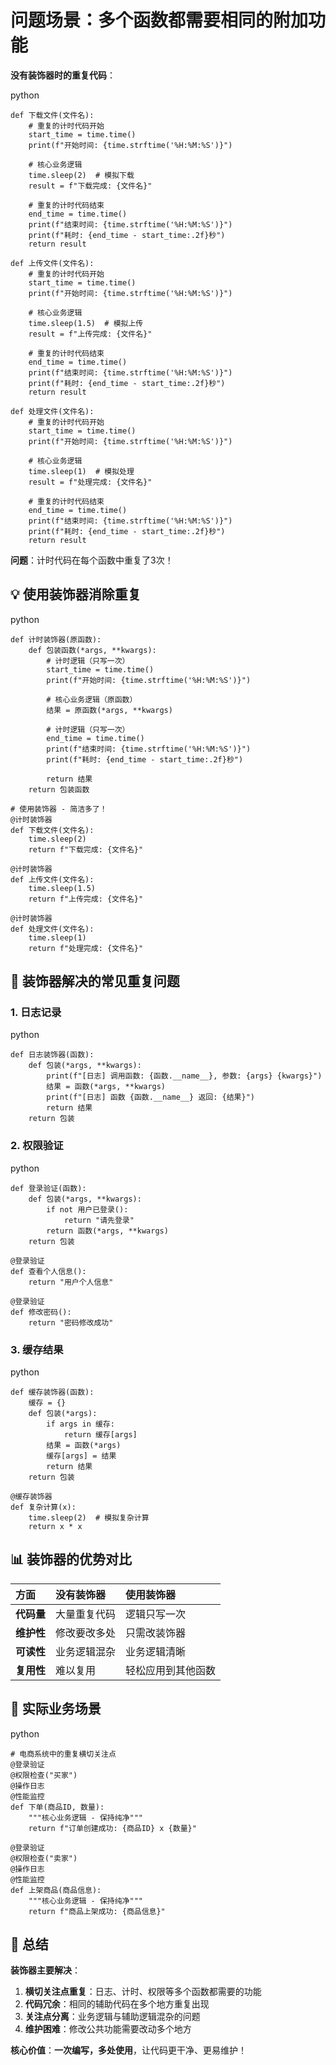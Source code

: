 # 问题场景：多个函数都需要相同的附加功能

**没有装饰器时的重复代码**：

python

```
def 下载文件(文件名):
    # 重复的计时代码开始
    start_time = time.time()
    print(f"开始时间: {time.strftime('%H:%M:%S')}")
    
    # 核心业务逻辑
    time.sleep(2)  # 模拟下载
    result = f"下载完成: {文件名}"
    
    # 重复的计时代码结束
    end_time = time.time()
    print(f"结束时间: {time.strftime('%H:%M:%S')}")
    print(f"耗时: {end_time - start_time:.2f}秒")
    return result

def 上传文件(文件名):
    # 重复的计时代码开始
    start_time = time.time()
    print(f"开始时间: {time.strftime('%H:%M:%S')}")
    
    # 核心业务逻辑
    time.sleep(1.5)  # 模拟上传
    result = f"上传完成: {文件名}"
    
    # 重复的计时代码结束
    end_time = time.time()
    print(f"结束时间: {time.strftime('%H:%M:%S')}")
    print(f"耗时: {end_time - start_time:.2f}秒")
    return result

def 处理文件(文件名):
    # 重复的计时代码开始
    start_time = time.time()
    print(f"开始时间: {time.strftime('%H:%M:%S')}")
    
    # 核心业务逻辑
    time.sleep(1)  # 模拟处理
    result = f"处理完成: {文件名}"
    
    # 重复的计时代码结束
    end_time = time.time()
    print(f"结束时间: {time.strftime('%H:%M:%S')}")
    print(f"耗时: {end_time - start_time:.2f}秒")
    return result
```



**问题**：计时代码在每个函数中重复了3次！

## 💡 使用装饰器消除重复

python

```
def 计时装饰器(原函数):
    def 包装函数(*args, **kwargs):
        # 计时逻辑（只写一次）
        start_time = time.time()
        print(f"开始时间: {time.strftime('%H:%M:%S')}")
        
        # 核心业务逻辑（原函数）
        结果 = 原函数(*args, **kwargs)
        
        # 计时逻辑（只写一次）
        end_time = time.time()
        print(f"结束时间: {time.strftime('%H:%M:%S')}")
        print(f"耗时: {end_time - start_time:.2f}秒")
        
        return 结果
    return 包装函数

# 使用装饰器 - 简洁多了！
@计时装饰器
def 下载文件(文件名):
    time.sleep(2)
    return f"下载完成: {文件名}"

@计时装饰器
def 上传文件(文件名):
    time.sleep(1.5)
    return f"上传完成: {文件名}"

@计时装饰器
def 处理文件(文件名):
    time.sleep(1)
    return f"处理完成: {文件名}"
```



## 🚀 装饰器解决的常见重复问题

### 1. 日志记录

python

```
def 日志装饰器(函数):
    def 包装(*args, **kwargs):
        print(f"[日志] 调用函数: {函数.__name__}, 参数: {args} {kwargs}")
        结果 = 函数(*args, **kwargs)
        print(f"[日志] 函数 {函数.__name__} 返回: {结果}")
        return 结果
    return 包装
```



### 2. 权限验证

python

```
def 登录验证(函数):
    def 包装(*args, **kwargs):
        if not 用户已登录():
            return "请先登录"
        return 函数(*args, **kwargs)
    return 包装

@登录验证
def 查看个人信息():
    return "用户个人信息"

@登录验证  
def 修改密码():
    return "密码修改成功"
```



### 3. 缓存结果

python

```
def 缓存装饰器(函数):
    缓存 = {}
    def 包装(*args):
        if args in 缓存:
            return 缓存[args]
        结果 = 函数(*args)
        缓存[args] = 结果
        return 结果
    return 包装

@缓存装饰器
def 复杂计算(x):
    time.sleep(2)  # 模拟复杂计算
    return x * x
```



## 📊 装饰器的优势对比

| 方面       | 没有装饰器   | 使用装饰器         |
| :--------- | :----------- | :----------------- |
| **代码量** | 大量重复代码 | 逻辑只写一次       |
| **维护性** | 修改要改多处 | 只需改装饰器       |
| **可读性** | 业务逻辑混杂 | 业务逻辑清晰       |
| **复用性** | 难以复用     | 轻松应用到其他函数 |

## 🎨 实际业务场景

python

```
# 电商系统中的重复横切关注点
@登录验证
@权限检查("买家")
@操作日志
@性能监控
def 下单(商品ID, 数量):
    """核心业务逻辑 - 保持纯净"""
    return f"订单创建成功: {商品ID} x {数量}"

@登录验证  
@权限检查("卖家")
@操作日志
@性能监控
def 上架商品(商品信息):
    """核心业务逻辑 - 保持纯净"""
    return f"商品上架成功: {商品信息}"
```



## 💎 总结

**装饰器主要解决**：

1. **横切关注点重复**：日志、计时、权限等多个函数都需要的功能
2. **代码冗余**：相同的辅助代码在多个地方重复出现
3. **关注点分离**：业务逻辑与辅助逻辑混杂的问题
4. **维护困难**：修改公共功能需要改动多个地方

**核心价值**：**一次编写，多处使用**，让代码更干净、更易维护！
